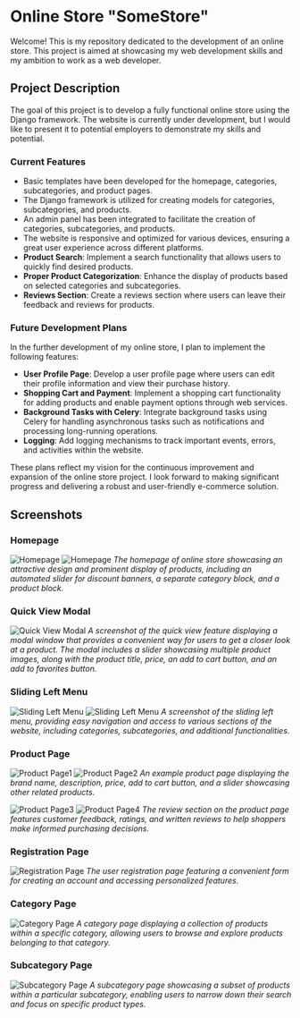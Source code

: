 # Online Store "SomeStore"

Welcome! This is my repository dedicated to the development of an online store. This project is aimed at showcasing my web development skills and my ambition to work as a web developer.

## Project Description

The goal of this project is to develop a fully functional online store using the Django framework. The website is currently under development, but I would like to present it to potential employers to demonstrate my skills and potential.

### Current Features

- Basic templates have been developed for the homepage, categories, subcategories, and product pages.
- The Django framework is utilized for creating models for categories, subcategories, and products.
- An admin panel has been integrated to facilitate the creation of categories, subcategories, and products.
- The website is responsive and optimized for various devices, ensuring a great user experience across different platforms.
- **Product Search**: Implement a search functionality that allows users to quickly find desired products.
- **Proper Product Categorization**: Enhance the display of products based on selected categories and subcategories.
- **Reviews Section**: Create a reviews section where users can leave their feedback and reviews for products.

### Future Development Plans

In the further development of my online store, I plan to implement the following features:
- **User Profile Page**: Develop a user profile page where users can edit their profile information and view their purchase history.
- **Shopping Cart and Payment**: Implement a shopping cart functionality for adding products and enable payment options through web services.
- **Background Tasks with Celery**: Integrate background tasks using Celery for handling asynchronous tasks such as notifications and processing long-running operations.
- **Logging**: Add logging mechanisms to track important events, errors, and activities within the website.

These plans reflect my vision for the continuous improvement and expansion of the online store project. I look forward to making significant progress and delivering a robust and user-friendly e-commerce solution.

## Screenshots
### Homepage
![Homepage](screenshots/homepage1.png)
![Homepage](screenshots/homepage3.png)
*The homepage of online store showcasing an attractive design and prominent display of products, including an automated slider for discount banners, a separate category block, and a product block.*

### Quick View Modal
![Quick View Modal](screenshots/quick_view.png)
*A screenshot of the quick view feature displaying a modal window that provides a convenient way for users to get a closer look at a product. The modal includes a slider showcasing multiple product images, along with the product title, price, an add to cart button, and an add to favorites button.*

### Sliding Left Menu
![Sliding Left Menu](screenshots/leftmenu1.png)
![Sliding Left Menu](screenshots/leftmenu2.png)
*A screenshot of the sliding left menu, providing easy navigation and access to various sections of the website, including categories, subcategories, and additional functionalities.*

### Product Page
![Product Page1](screenshots/product-page1.png)
![Product Page2](screenshots/product-page2.png)
*An example product page displaying the brand name, description, price, add to cart button, and a slider showcasing other related products.*

![Product Page3](screenshots/product-page3.png)
![Product Page4](screenshots/product-page4.png)
*The review section on the product page features customer feedback, ratings, and written reviews to help shoppers make informed purchasing decisions.*
### Registration Page
![Registration Page](screenshots/registpage.png)
*The user registration page featuring a convenient form for creating an account and accessing personalized features.*

### Category Page
![Category Page](screenshots/categorypage1.png)
*A category page displaying a collection of products within a specific category, allowing users to browse and explore products belonging to that category.*

### Subcategory Page
![Subcategory Page](screenshots/subcategorypage1.png)
*A subcategory page showcasing a subset of products within a particular subcategory, enabling users to narrow down their search and focus on specific product types.*
